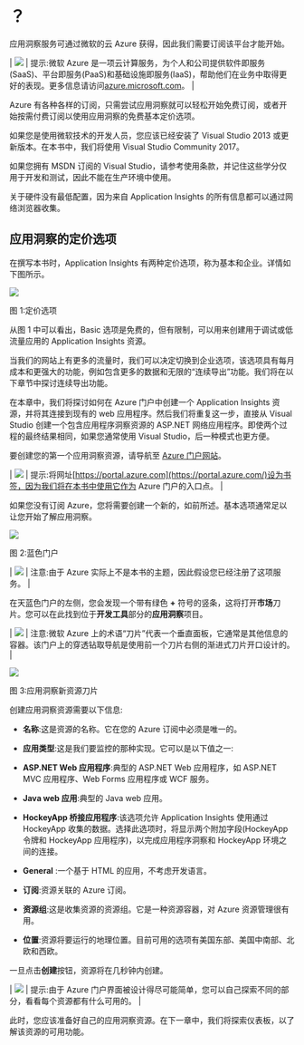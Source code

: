 # ？

应用洞察服务可通过微软的云 Azure 获得，因此我们需要订阅该平台才能开始。

| ![](../Images/tip.png) | 提示:微软 Azure 是一项云计算服务，为个人和公司提供软件即服务(SaaS)、平台即服务(PaaS)和基础设施即服务(IaaS)，帮助他们在业务中取得更好的表现。更多信息请访问[azure.microsoft.com](https://azure.microsoft.com/en-us/)。 |

Azure 有各种各样的订阅，只需尝试应用洞察就可以轻松开始免费订阅，或者开始按需付费订阅以使用应用洞察的免费基本定价选项。

如果您是使用微软技术的开发人员，您应该已经安装了 Visual Studio 2013 或更新版本。在本书中，我们将使用 Visual Studio Community 2017。

如果您拥有 MSDN 订阅的 Visual Studio，请参考使用条款，并记住这些学分仅用于开发和测试，因此不能在生产环境中使用。

关于硬件没有最低配置，因为来自 Application Insights 的所有信息都可以通过网络浏览器收集。

## 应用洞察的定价选项

在撰写本书时，Application Insights 有两种定价选项，称为基本和企业。详情如下图所示。

![](../Images/image003.jpg)

图 1:定价选项

从图 1 中可以看出，Basic 选项是免费的，但有限制，可以用来创建用于调试或低流量应用的 Application Insights 资源。

当我们的网站上有更多的流量时，我们可以决定切换到企业选项，该选项具有每月成本和更强大的功能，例如包含更多的数据和无限的“连续导出”功能。我们将在以下章节中探讨连续导出功能。

在本章中，我们将探讨如何在 Azure 门户中创建一个 Application Insights 资源，并将其连接到现有的 web 应用程序。然后我们将重复这一步，直接从 Visual Studio 创建一个包含应用程序洞察资源的 ASP.NET 网络应用程序。即使两个过程的最终结果相同，如果您通常使用 Visual Studio，后一种模式也更方便。

要创建您的第一个应用洞察资源，请导航至 [Azure 门户网站](https://portal.azure.com/)。

| ![](../Images/tip.png) | 提示:将网址[https://portal.azure.com](https://portal.azure.com/)设为书签，因为我们将在本书中使用它作为 Azure 门户的入口点。 |

如果您没有订阅 Azure，您将需要创建一个新的，如前所述。基本选项通常足以让您开始了解应用洞察。

![](../Images/image004.png)

图 2:蓝色门户

| ![](../Images/note.png) | 注意:由于 Azure 实际上不是本书的主题，因此假设您已经注册了这项服务。 |

在天蓝色门户的左侧，您会发现一个带有绿色 **+** 符号的竖条，这将打开**市场**刀片。您可以在此找到位于**开发工具**部分的**应用洞察**项目。

| ![](../Images/note.png) | 注意:微软 Azure 上的术语“刀片”代表一个垂直面板，它通常是其他信息的容器。该门户上的穿透钻取导航是使用前一个刀片右侧的渐进式刀片开口设计的。 |

![](../Images/image007.jpg)

图 3:应用洞察新资源刀片

创建应用洞察资源需要以下信息:

*   **名称**:这是资源的名称。它在您的 Azure 订阅中必须是唯一的。
*   **应用类型**:这是我们要监控的那种实现。它可以是以下值之一:

*   **ASP.NET Web 应用程序**:典型的 ASP.NET Web 应用程序，如 ASP.NET MVC 应用程序、Web Forms 应用程序或 WCF 服务。
*   **Java web 应用**:典型的 Java web 应用。
*   **HockeyApp 桥接应用程序**:该选项允许 Application Insights 使用通过 HockeyApp 收集的数据。选择此选项时，将显示两个附加字段(HockeyApp 令牌和 HockeyApp 应用程序)，以完成应用程序洞察和 HockeyApp 环境之间的连接。
*   **General** :一个基于 HTML 的应用，不考虑开发语言。

*   **订阅**:资源关联的 Azure 订阅。
*   **资源组**:这是收集资源的资源组。它是一种资源容器，对 Azure 资源管理很有用。
*   **位置**:资源将要运行的地理位置。目前可用的选项有美国东部、美国中南部、北欧和西欧。

一旦点击**创建**按钮，资源将在几秒钟内创建。

| ![](../Images/tip.png) | 提示:由于 Azure 门户界面被设计得尽可能简单，您可以自己探索不同的部分，看看每个资源都有什么可用的。 |

此时，您应该准备好自己的应用洞察资源。在下一章中，我们将探索仪表板，以了解该资源的可用功能。
